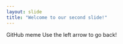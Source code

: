 ```yaml
---
layout: slide
title: "Welcome to our second slide!"
---
```

GitHub meme
Use the left arrow to go back!
